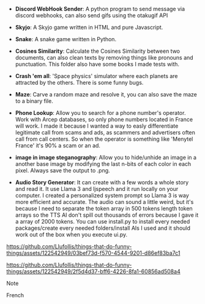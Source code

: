 - **Discord WebHook Sender**: A python program to send message via discord webhooks, can also send gifs using the otakugif API

- **Skyjo**: A Skyjo game written in HTML and pure Javascript.

- **Snake**: A snake game written in Python.

 - **Cosines Similarity**: Calculate the Cosines Similarity between two documents, can also clean texts by removing things like pronouns and punctuation. This folder also have some books I made tests with.

 - **Crash 'em all**: 'Space physics' simulator where each planets are attracted by the others. There is some funny bugs.

 - **Maze**: Carve a random maze and resolve it, you can also save the maze to a binary file.
 
 - **Phone Lookup**: Allow you to search for a phone number's operator. Work with Arcep databases, so only phone numbers located in France will work. I made it because I wanted a way to easly differentiate legitimate call from scams and ads, as scammers and advertisers often call from call centers. So when the operator is something like 'Menytel France' it's 90% a scam or an ad.
 
 - **image in image steganography**: Allow you to hide/unhide an image in a another base image by modifying the last n-bits of each color in each pixel. Always save the output to .png.

 - **Audio Story Generator**: It can create with a few words a whole story and read it. It use Llama 3 and ljspeech and it run locally on your computer. I created a personalized system prompt so Llama 3 is way more efficient and accurate. The audio can sound a little weird, but it's because I need to separate the token array in 500 tokens length token arrays so the TTS AI don't spill out thousands of errors because I gave it a array of 2000 tokens. You can use install.py to install every needed packages/create every needed folders/install AIs I used and it should work out of the box when you execute ui.py.


https://github.com/Llufollis/things-that-do-funny-things/assets/122542949/03bef73d-f570-4544-9201-d86ef83ba7c1


https://github.com/Llufollis/things-that-do-funny-things/assets/122542949/2f5d4d37-bff6-4226-8fa1-60856ad508a4


> [!NOTE] 
French
